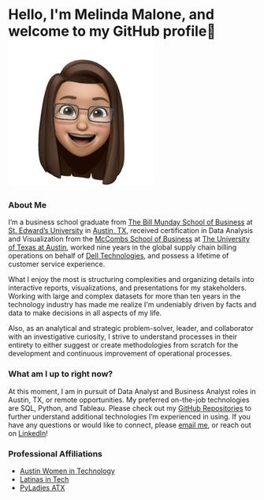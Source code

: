 # Hello, I'm Melinda Malone, and welcome to my GitHub profile👋![](Images/Melinda_Avatar_Medium.PNG)

### About Me
I’m a business school graduate from [The Bill Munday School of Business](https://www.stedwards.edu/business) at [St. Edward’s University](https://stedwards.edu/) in [Austin, TX](https://www.austintexas.org/), received certification in Data Analysis and Visualization from the [McCombs School of Business](https://www.mccombs.utexas.edu/) at [The University of Texas at Austin](https://www.utexas.edu/), worked nine years in the global supply chain billing operations on behalf of [Dell Technologies](https://www.delltechnologies.com/), and possess a lifetime of customer service experience.

What I enjoy the most is structuring complexities and organizing details into interactive reports, visualizations, and presentations for my stakeholders.  Working with large and complex datasets for more than ten years in the technology industry has made me realize I'm undeniably driven by facts and data to make decisions in all aspects of my life.

Also, as an analytical and strategic problem-solver, leader, and collaborator with an investigative curiosity, I strive to understand processes in their entirety to either suggest or create methodologies from scratch for the development and continuous improvement of operational processes.

### What am I up to right now?
At this moment, I am in pursuit of Data Analyst and Business Analyst roles in Austin, TX, or remote opportunities. My preferred on-the-job technologies are SQL, Python, and Tableau. Please check out my [GitHub Repositories](https://github.com/melindamalone?tab=repositories) to further understand additional technologies I’m experienced in using.  If you have any questions or would like to connect, please [email me](mailto:mrs.melindamalone@gmail.com?subject=[GitHub]%20Visitor%20from%20GitHub%20Profile), or reach out on [LinkedIn](https://www.linkedin.com/in/melindamalone/)!

### Professional Affiliations
- [Austin Women in Technology](https://www.awtaustin.org/)
- [Latinas in Tech](https://latinasintech.org/)
- [PyLadies ATX](https://pyladies.com/)

<!--
**melindamalone/melindamalone** is a ✨ _special_ ✨ repository because its `README.md` (this file) appears on your GitHub profile.

Here are some ideas to get you started:

- 🔭 I’m currently working on ...
- 🌱 I’m currently learning ...
- 👯 I’m looking to collaborate on ...
- 🤔 I’m looking for help with ...
- 💬 Ask me about ...
- 📫 How to reach me: ...
- 😄 Pronouns: ...
- ⚡ Fun fact: ...
-->
